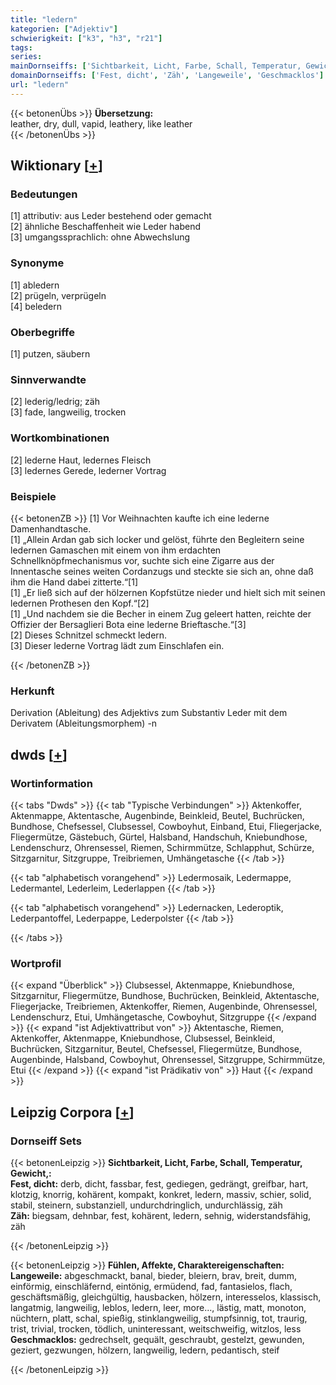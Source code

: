 ```yaml
---
title: "ledern"
kategorien: ["Adjektiv"]
schwierigkeit: ["k3", "h3", "r21"]
tags:
series:
mainDornseiffs: ['Sichtbarkeit, Licht, Farbe, Schall, Temperatur, Gewicht,', 'Fühlen, Affekte, Charaktereigenschaften']
domainDornseiffs: ['Fest, dicht', 'Zäh', 'Langeweile', 'Geschmacklos']
url: "ledern"
---
```


{{< betonenÜbs >}}
**Übersetzung:**  
leather, dry, dull, vapid, leathery, like  leather  
{{< /betonenÜbs >}}

## Wiktionary [[+](https://de.wiktionary.org/wiki/ledern)]

### Bedeutungen
[1] attributiv: aus Leder bestehend oder gemacht  
[2] ähnliche Beschaffenheit wie Leder habend  
[3] umgangssprachlich: ohne Abwechslung  

### Synonyme
[1] abledern  
[2] prügeln, verprügeln  
[4] beledern  

### Oberbegriffe
[1] putzen, säubern  

### Sinnverwandte
[2] lederig/ledrig; zäh  
[3] fade, langweilig, trocken  

### Wortkombinationen
[2] lederne Haut, ledernes Fleisch  
[3] ledernes Gerede, lederner Vortrag  

### Beispiele
{{< betonenZB >}}
[1] Vor Weihnachten kaufte ich eine lederne Damenhandtasche.  
[1] „Allein Ardan gab sich locker und gelöst, führte den Begleitern seine ledernen Gamaschen mit einem von ihm erdachten Schnellknöpfmechanismus vor, suchte sich eine Zigarre aus der Innentasche seines weiten Cordanzugs und steckte sie sich an, ohne daß ihm die Hand dabei zitterte.“[1]  
[1] „Er ließ sich auf der hölzernen Kopfstütze nieder und hielt sich mit seinen ledernen Prothesen den Kopf.“[2]  
[1] „Und nachdem sie die Becher in einem Zug geleert hatten, reichte der Offizier der Bersaglieri Bota eine lederne Brieftasche.“[3]  
[2] Dieses Schnitzel schmeckt ledern.  
[3] Dieser lederne Vortrag lädt zum Einschlafen ein.  

{{< /betonenZB >}}
### Herkunft
Derivation (Ableitung) des Adjektivs zum Substantiv Leder mit dem Derivatem (Ableitungsmorphem) -n  



## dwds [[+](https://www.dwds.de/wb/ledern)]

### Wortinformation
{{< tabs "Dwds" >}}
{{< tab "Typische Verbindungen" >}}
Aktenkoffer, Aktenmappe, Aktentasche, Augenbinde, Beinkleid, Beutel, Buchrücken, Bundhose, Chefsessel, Clubsessel, Cowboyhut, Einband, Etui, Fliegerjacke, Fliegermütze, Gästebuch, Gürtel, Halsband, Handschuh, Kniebundhose, Lendenschurz, Ohrensessel, Riemen, Schirmmütze, Schlapphut, Schürze, Sitzgarnitur, Sitzgruppe, Treibriemen, Umhängetasche
{{< /tab >}}

{{< tab "alphabetisch vorangehend" >}}
Ledermosaik, Ledermappe, Ledermantel, Lederleim, Lederlappen
{{< /tab >}}

{{< tab "alphabetisch vorangehend" >}}
Ledernacken, Lederoptik, Lederpantoffel, Lederpappe, Lederpolster
{{< /tab >}}

{{< /tabs >}}

### Wortprofil
{{< expand "Überblick" >}} Clubsessel, Aktenmappe, Kniebundhose, Sitzgarnitur, Fliegermütze, Bundhose, Buchrücken, Beinkleid, Aktentasche, Fliegerjacke, Treibriemen, Aktenkoffer, Riemen, Augenbinde, Ohrensessel, Lendenschurz, Etui, Umhängetasche, Cowboyhut, Sitzgruppe {{< /expand >}}
{{< expand "ist Adjektivattribut von" >}} Aktentasche, Riemen, Aktenkoffer, Aktenmappe, Kniebundhose, Clubsessel, Beinkleid, Buchrücken, Sitzgarnitur, Beutel, Chefsessel, Fliegermütze, Bundhose, Augenbinde, Halsband, Cowboyhut, Ohrensessel, Sitzgruppe, Schirmmütze, Etui {{< /expand >}}
{{< expand "ist Prädikativ von" >}} Haut {{< /expand >}}

## Leipzig Corpora [[+](https://corpora.uni-leipzig.de/en/res?word=ledern&corpusId=deu_newscrawl-public_2018)]

### Dornseiff Sets
{{< betonenLeipzig >}}
**Sichtbarkeit, Licht, Farbe, Schall, Temperatur, Gewicht,:**  
**Fest, dicht:** derb, dicht, fassbar, fest, gediegen, gedrängt, greifbar, hart, klotzig, knorrig, kohärent, kompakt, konkret, ledern, massiv, schier, solid, stabil, steinern, substanziell, undurchdringlich, undurchlässig, zäh  
**Zäh:** biegsam, dehnbar, fest, kohärent, ledern, sehnig, widerstandsfähig, zäh  

{{< /betonenLeipzig >}}


{{< betonenLeipzig >}}
**Fühlen, Affekte, Charaktereigenschaften:**  
**Langeweile:** abgeschmackt, banal, bieder, bleiern, brav, breit, dumm, einförmig, einschläfernd, eintönig, ermüdend, fad, fantasielos, flach, geschäftsmäßig, gleichgültig, hausbacken, hölzern, interesselos, klassisch, langatmig, langweilig, leblos, ledern, leer, more..., lästig, matt, monoton, nüchtern, platt, schal, spießig, stinklangweilig, stumpfsinnig, tot, traurig, trist, trivial, trocken, tödlich, uninteressant, weitschweifig, witzlos, less  
**Geschmacklos:** gedrechselt, gequält, geschraubt, gestelzt, gewunden, geziert, gezwungen, hölzern, langweilig, ledern, pedantisch, steif  

{{< /betonenLeipzig >}}
